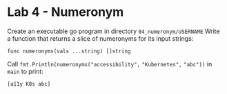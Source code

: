 # Lab 4 - Numeronym

Create an executable go program in directory `04_numeronym/USERNAME`
Write a function that returns a slice of numeronyms for its input strings:

```
func numeronyms(vals ...string) []string
```

Call `fmt.Println(numeronyms("accessibility",` `"Kubernetes",` `"abc"))` in `main` to print:

```
[a11y K8s abc]
```